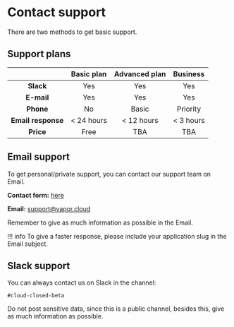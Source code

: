 # Contact support

There are two methods to get basic support.

## Support plans

|   | Basic plan | Advanced plan | Business |
|:-:|:----------:|:-------------:|:--------:|
| **Slack** | Yes | Yes | Yes |
| **E-mail** | Yes | Yes | Yes |
| **Phone** | No | Basic | Priority |
| **Email response** | < 24 hours | < 12 hours | < 3 hours |
| **Price** | Free | TBA | TBA |

## Email support

To get personal/private support, you can contact our support team on Email.

**Contact form:** [here](https://qutheory.freshdesk.com/support/tickets/new)

**Email:** support@vapor.cloud

Remember to give as much information as possible in the Email.

!!! info
    To give a faster response, please include your application slug in the Email subject.

## Slack support

You can always contact us on Slack in the channel:

`#cloud-closed-beta`

Do not post sensitive data, since this is a public channel, besides this, give as much information as possible.
